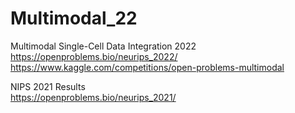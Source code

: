 # Multimodal_22
Multimodal Single-Cell Data Integration 2022 <br>
https://openproblems.bio/neurips_2022/ <br>
https://www.kaggle.com/competitions/open-problems-multimodal

NIPS 2021 Results <br>
https://openproblems.bio/neurips_2021/
